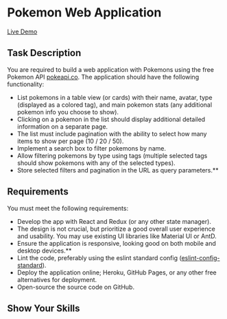 # Pokemon Web Application

[Live Demo](https://pokedex-two-omega.vercel.app/)

## Task Description

You are required to build a web application with Pokemons using the free Pokemon API [pokeapi.co](https://pokeapi.co/). The application should have the following functionality:

- List pokemons in a table view (or cards) with their name, avatar, type (displayed as a colored tag), and main pokemon stats (any additional pokemon info you choose to show).
- Clicking on a pokemon in the list should display additional detailed information on a separate page.
- The list must include pagination with the ability to select how many items to show per page (10 / 20 / 50).
- Implement a search box to filter pokemons by name.
- Allow filtering pokemons by type using tags (multiple selected tags should show pokemons with any of the selected types).
- Store selected filters and pagination in the URL as query parameters.\*\*

## Requirements

You must meet the following requirements:

- Develop the app with React and Redux (or any other state manager).
- The design is not crucial, but prioritize a good overall user experience and usability. You may use existing UI libraries like Material UI or AntD.
- Ensure the application is responsive, looking good on both mobile and desktop devices.\*\*
- Lint the code, preferably using the eslint standard config ([eslint-config-standard](https://github.com/feross/eslint-config-standard)).
- Deploy the application online; Heroku, GitHub Pages, or any other free alternatives for deployment.
- Open-source the source code on GitHub.

## Show Your Skills
